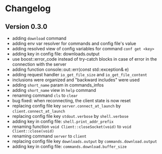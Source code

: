 # Changelog

## Version 0.3.0

- adding `download` command
- adding env var resolver for commands and config file's value
- adding resolved view of config variables for command `conf get <key>`
- adding key in config file: downloads.output
- use boost::error_code instead of try-catch blocks in case of error in the connection with the server
- adding function console::out::err(const std::exception& e)
- adding request handler `io_get_file_size` and `io_get_file_content`
- inclusions were organized and "backward includes" were used
- adding `short_name` param in commands_infos
- adding `short_name` view in `help` command
- renaming command `cls` to `clear`
- bug fixed: when reconnecting, the client state is now reset
- replacing config file key `server.connect_at_launch` by `client.connect_at_launch`
- replacing config file key `stdout.verbose` by `shell.verbose`
- adding key in config file: `shell.print_addr_prefix`
- renaming function `void Client::closeSocket(void)` to `void Client::close(void)`
- renaming command `server` to `client`
- replacing config file key `downloads.output` by `commands.download.output`
- adding key in config file: `commands.download.buffer_size`
